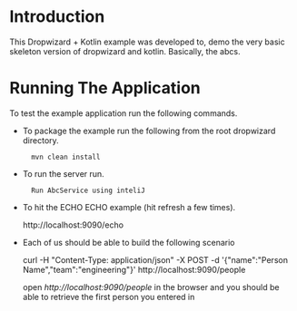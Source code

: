 # Introduction

This Dropwizard + Kotlin example was developed to, demo the very basic skeleton version of dropwizard and kotlin. Basically, the abcs.

# Running The Application

To test the example application run the following commands.

* To package the example run the following from the root dropwizard directory.

        mvn clean install

* To run the server run.

        Run AbcService using inteliJ

* To hit the ECHO ECHO example (hit refresh a few times).

	http://localhost:9090/echo

* Each of us should be able to build the following scenario

	curl -H "Content-Type: application/json" -X POST -d '{"name":"Person Name","team":"engineering"}' http://localhost:9090/people
	
	open *http://localhost:9090/people* in the browser and you should be able to retrieve the first person you entered in
